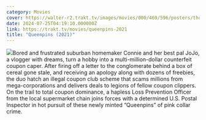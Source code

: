 ```yaml
---
category: Movies
cover: https://walter-r2.trakt.tv/images/movies/000/469/596/posters/thumb/3095ffacd5.jpg.webp
date: 2024-07-25T04:19:10.000000Z
link: https://trakt.tv/movies/queenpins-2021
title: "Queenpins (2021)"
---
```


![](https://walter-r2.trakt.tv/images/movies/000/469/596/fanarts/thumb/55beb0c932.jpg)Bored and frustrated suburban homemaker Connie and her best pal JoJo, a vlogger with dreams, turn a hobby into a multi-million-dollar counterfeit coupon caper. After firing off a letter to the conglomerate behind a box of cereal gone stale, and receiving an apology along with dozens of freebies, the duo hatch an illegal coupon club scheme that scams millions from mega-corporations and delivers deals to legions of fellow coupon clippers. On the trail to total coupon dominance, a hapless Loss Prevention Officer from the local supermarket chain joins forces with a determined U.S. Postal Inspector in hot pursuit of these newly minted “Queenpins” of pink collar crime.
